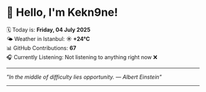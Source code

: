 # 👋 Hello, I'm Kekn9ne!

🗓️ Today is: **Friday, 04 July 2025**  
🌤️ Weather in Istanbul: **☀️   +24°C**  
📊 GitHub Contributions: **67**  
🎧 Currently Listening: Not listening to anything right now ❌

---

_"In the middle of difficulty lies opportunity. — *Albert Einstein*"_

---
